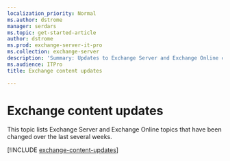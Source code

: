 ```yaml
---
localization_priority: Normal
ms.author: dstrome
manager: serdars
ms.topic: get-started-article
author: dstrome
ms.prod: exchange-server-it-pro
ms.collection: exchange-server
description: 'Summary: Updates to Exchange Server and Exchange Online content.'
ms.audience: ITPro
title: Exchange content updates

---
```


# Exchange content updates

This topic lists Exchange Server and Exchange Online topics that have been changed over the last several weeks.

[!INCLUDE [exchange-content-updates](../hub/includes/exchange-content-updates.md)]

